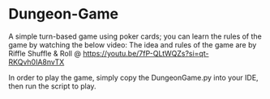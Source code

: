 # Dungeon-Game
A simple turn-based game using poker cards; you can learn the rules of the game by watching the below video:
The idea and rules of the game are by Riffle Shuffle & Roll @ https://youtu.be/7fP-QLtWQZs?si=qt-RKQvh0IA8nvTX

In order to play the game, simply copy the DungeonGame.py into your IDE, then run the script to play.
